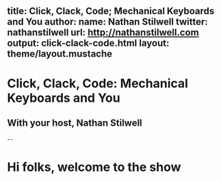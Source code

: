 title: Click, Clack, Code; Mechanical Keyboards and You
author:
    name: Nathan Stilwell
    twitter: nathanstilwell
    url: http://nathanstilwell.com
output: click-clack-code.html
layout: theme/layout.mustache
--

# Click, Clack, Code: Mechanical Keyboards and You
## With your host, Nathan Stilwell

--

# Hi folks, welcome to the show
